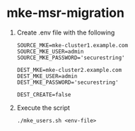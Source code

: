 # mke-msr-migration

1. Create .env file with the following
   ```
   SOURCE_MKE=mke-cluster1.example.com
   SOURCE_MKE_USER=admin
   SOURCE_MKE_PASSWORD='securestring'

   DEST_MKE=mke-cluster2.example.com
   DEST_MKE_USER=admin
   DEST_MKE_PASSWORD='securestring'

   DEST_CREATE=false
   ```

2. Execute the script
   ```
   ./mke_users.sh <env-file>
   ```
